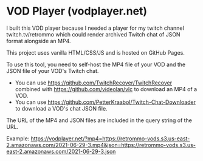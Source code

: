 # VOD Player (vodplayer.net)

I built this VOD player because I needed a player for my twitch channel twitch.tv/retrommo which could render archived Twitch chat of JSON format alongside an MP4.

This project uses vanilla HTML/CSS/JS and is hosted on GitHub Pages.

To use this tool, you need to self-host the MP4 file of your VOD and the JSON file of your VOD's Twitch chat.
- You can use https://github.com/TwitchRecover/TwitchRecover combined with https://github.com/videolan/vlc to download an MP4 of a VOD.
- You can use https://github.com/PetterKraabol/Twitch-Chat-Downloader to download a VOD's chat JSON file.

The URL of the MP4 and JSON files are included in the query string of the URL.

Example: https://vodplayer.net/?mp4=https://retrommo-vods.s3.us-east-2.amazonaws.com/2021-06-29-3.mp4&json=https://retrommo-vods.s3.us-east-2.amazonaws.com/2021-06-29-3.json